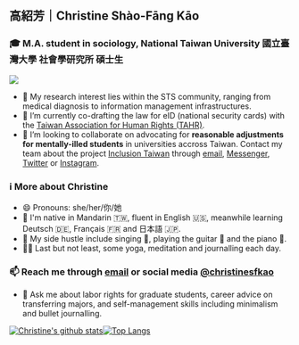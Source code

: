 ## 高紹芳｜Christine Shào-Fāng Kāo
### 🎓 M.A. student in sociology, National Taiwan University 國立臺灣大學 社會學研究所 碩士生
![](christinesfkao.gif)

- 🏥 My research interest lies within the STS community, ranging from medical diagnosis to information management infrastructures. 
- 📜 I’m currently co-drafting the law for eID (national security cards) with the [Taiwan Association for Human Rights (TAHR)](https://www.tahr.org.tw/).
- 🤔 I’m looking to collaborate on advocating for **reasonable adjustments for mentally-illed students** in universities accross Taiwan. Contact my team about the project [Inclusion Taiwan](https://fb.me/inclusiontw) through [email](mailto:hi@inclusiontw.site), [Messenger](https://m.me/inclusiontw), [Twitter](https://twitter.com/inclusion_tw) or [Instagram](https://instagram.com/inclusion_tw).

### ℹ️ More about Christine
- 😄 Pronouns: she/her/你/她
- 🌱 I'm native in Mandarin 🇹🇼, fluent in English 🇺🇸, meanwhile learning Deutsch 🇩🇪, Français 🇫🇷 and 日本語 🇯🇵.
- 🎵 My side hustle include singing 🎼, playing the guitar 🎸 and the piano 🎹.
- 🧘‍♀️ Last but not least, some yoga, meditation and journalling each day.

### 📫 Reach me through [email](mailto:hi@christinesfkao.tw) or social media [@christinesfkao](https://christinesfkao.tw)
- 💬 Ask me about labor rights for graduate students, career advice on transferring majors, and self-management skills including minimalism and bullet journalling.

[![Christine's github stats](https://github-readme-stats.vercel.app/api?username=christinesfkao&theme=material-palenight&show_icons=true&count_private=true)](https://github.com/anuraghazra/github-readme-stats)[![Top Langs](https://github-readme-stats.vercel.app/api/top-langs/?username=christinesfkao&layout=compact&theme=buefy&show_icons=true&count_private=true)](https://github.com/anuraghazra/github-readme-stats)
